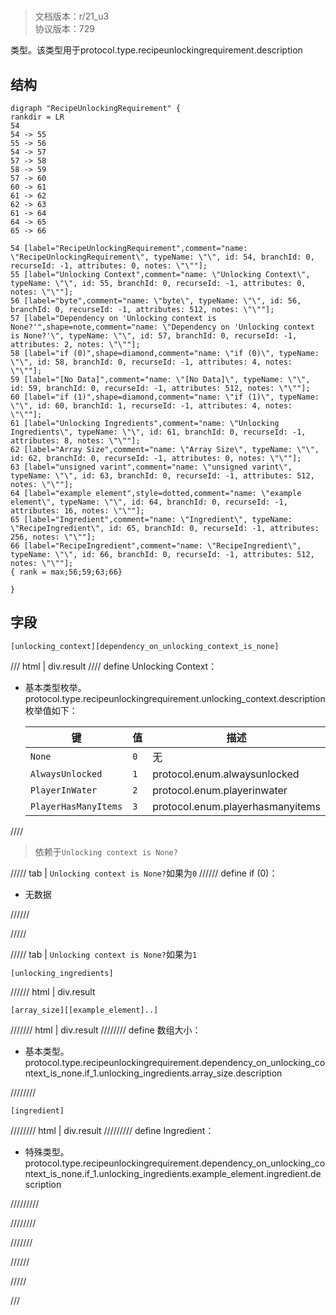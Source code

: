 # <!-- md:samp RecipeUnlockingRequirement -->

> 文档版本：r/21_u3<br/>协议版本：729

<!-- md:samp RecipeUnlockingRequirement -->类型。该类型用于protocol.type.recipeunlockingrequirement.description

## 结构

```viz
digraph "RecipeUnlockingRequirement" {
rankdir = LR
54
54 -> 55
55 -> 56
54 -> 57
57 -> 58
58 -> 59
57 -> 60
60 -> 61
61 -> 62
62 -> 63
61 -> 64
64 -> 65
65 -> 66

54 [label="RecipeUnlockingRequirement",comment="name: \"RecipeUnlockingRequirement\", typeName: \"\", id: 54, branchId: 0, recurseId: -1, attributes: 0, notes: \"\""];
55 [label="Unlocking Context",comment="name: \"Unlocking Context\", typeName: \"\", id: 55, branchId: 0, recurseId: -1, attributes: 0, notes: \"\""];
56 [label="byte",comment="name: \"byte\", typeName: \"\", id: 56, branchId: 0, recurseId: -1, attributes: 512, notes: \"\""];
57 [label="Dependency on 'Unlocking context is None?'",shape=note,comment="name: \"Dependency on 'Unlocking context is None?'\", typeName: \"\", id: 57, branchId: 0, recurseId: -1, attributes: 2, notes: \"\""];
58 [label="if (0)",shape=diamond,comment="name: \"if (0)\", typeName: \"\", id: 58, branchId: 0, recurseId: -1, attributes: 4, notes: \"\""];
59 [label="[No Data]",comment="name: \"[No Data]\", typeName: \"\", id: 59, branchId: 0, recurseId: -1, attributes: 512, notes: \"\""];
60 [label="if (1)",shape=diamond,comment="name: \"if (1)\", typeName: \"\", id: 60, branchId: 1, recurseId: -1, attributes: 4, notes: \"\""];
61 [label="Unlocking Ingredients",comment="name: \"Unlocking Ingredients\", typeName: \"\", id: 61, branchId: 0, recurseId: -1, attributes: 8, notes: \"\""];
62 [label="Array Size",comment="name: \"Array Size\", typeName: \"\", id: 62, branchId: 0, recurseId: -1, attributes: 0, notes: \"\""];
63 [label="unsigned varint",comment="name: \"unsigned varint\", typeName: \"\", id: 63, branchId: 0, recurseId: -1, attributes: 512, notes: \"\""];
64 [label="example element",style=dotted,comment="name: \"example element\", typeName: \"\", id: 64, branchId: 0, recurseId: -1, attributes: 16, notes: \"\""];
65 [label="Ingredient",comment="name: \"Ingredient\", typeName: \"RecipeIngredient\", id: 65, branchId: 0, recurseId: -1, attributes: 256, notes: \"\""];
66 [label="RecipeIngredient",comment="name: \"RecipeIngredient\", typeName: \"\", id: 66, branchId: 0, recurseId: -1, attributes: 512, notes: \"\""];
{ rank = max;56;59;63;66}

}

```

## 字段

```title='RecipeUnlockingRequirement'
[unlocking_context][dependency_on_unlocking_context_is_none]
```

/// html | div.result
//// define
Unlocking Context：<!-- md:samp byte -->

- 基本类型枚举。protocol.type.recipeunlockingrequirement.unlocking_context.description枚举值如下：

  |键|值|描述|
  |---|---|---|
  |`None`|`0`|无|
  |`AlwaysUnlocked`|`1`|protocol.enum.alwaysunlocked|
  |`PlayerInWater`|`2`|protocol.enum.playerinwater|
  |`PlayerHasManyItems`|`3`|protocol.enum.playerhasmanyitems|



////
> 依赖于`Unlocking context is None?`

///// tab | `Unlocking context is None?`如果为`0`
////// define
if (0)：<!-- md:samp [No Data] -->

- 无数据


//////

/////

///// tab | `Unlocking context is None?`如果为`1`
```title='if (1)'
[unlocking_ingredients]
```

////// html | div.result
```title='Unlocking Ingredients'
[array_size][[example_element]..]
```

/////// html | div.result
//////// define
数组大小：<!-- md:samp unsigned varint -->

- 基本类型。protocol.type.recipeunlockingrequirement.dependency_on_unlocking_context_is_none.if_1.unlocking_ingredients.array_size.description


////////
```title='示例元素'
[ingredient]
```

//////// html | div.result
///////// define
Ingredient：[<!-- md:samp RecipeIngredient -->](../types/recipeingredient.md)

- 特殊类型。protocol.type.recipeunlockingrequirement.dependency_on_unlocking_context_is_none.if_1.unlocking_ingredients.example_element.ingredient.description


/////////

////////

///////

//////

/////

///

